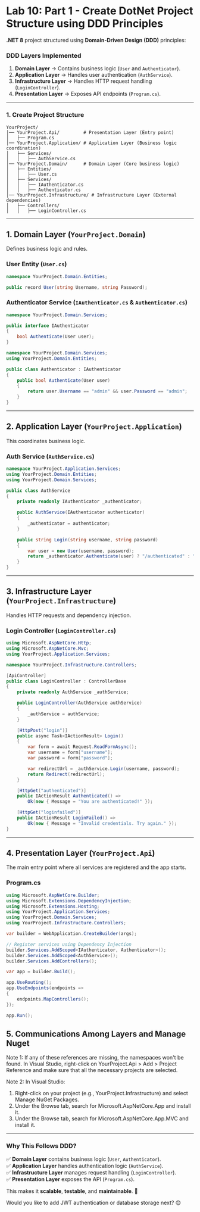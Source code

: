 # Lab 10: Part 1 - Create DotNet Project Structure using DDD Principles

**.NET 8** project structured using **Domain-Driven Design (DDD)** principles:  

### **DDD Layers Implemented**  
1. **Domain Layer** → Contains business logic (`User` and `Authenticator`).  
2. **Application Layer** → Handles user authentication (`AuthService`).  
3. **Infrastructure Layer** → Handles HTTP request handling (`LoginController`).  
4. **Presentation Layer** → Exposes API endpoints (`Program.cs`).  

---

### **1. Create Project Structure**
```
YourProject/
│── YourProject.Api/         # Presentation Layer (Entry point)
│   ├── Program.cs
│── YourProject.Application/ # Application Layer (Business logic coordination)
│   ├── Services/
│   │   ├── AuthService.cs
│── YourProject.Domain/      # Domain Layer (Core business logic)
│   ├── Entities/
│   │   ├── User.cs
│   ├── Services/
│   │   ├── IAuthenticator.cs
│   │   ├── Authenticator.cs
│── YourProject.Infrastructure/ # Infrastructure Layer (External dependencies)
│   ├── Controllers/
│   │   ├── LoginController.cs
```

---

## **1. Domain Layer (`YourProject.Domain`)**
Defines business logic and rules.  

### **User Entity (`User.cs`)**
```csharp
namespace YourProject.Domain.Entities;

public record User(string Username, string Password);
```

### **Authenticator Service (`IAuthenticator.cs` & `Authenticator.cs`)**
```csharp
namespace YourProject.Domain.Services;

public interface IAuthenticator
{
    bool Authenticate(User user);
}
```

```csharp
namespace YourProject.Domain.Services;
using YourProject.Domain.Entities;

public class Authenticator : IAuthenticator
{
    public bool Authenticate(User user)
    {
        return user.Username == "admin" && user.Password == "admin";
    }
}
```

---

## **2. Application Layer (`YourProject.Application`)**
This coordinates business logic.  

### **Auth Service (`AuthService.cs`)**
```csharp
namespace YourProject.Application.Services;
using YourProject.Domain.Entities;
using YourProject.Domain.Services;

public class AuthService
{
    private readonly IAuthenticator _authenticator;

    public AuthService(IAuthenticator authenticator)
    {
        _authenticator = authenticator;
    }

    public string Login(string username, string password)
    {
        var user = new User(username, password);
        return _authenticator.Authenticate(user) ? "/authenticated" : "/loginfailed";
    }
}
```

---

## **3. Infrastructure Layer (`YourProject.Infrastructure`)**
Handles HTTP requests and dependency injection.  

### **Login Controller (`LoginController.cs`)**
```csharp
using Microsoft.AspNetCore.Http;
using Microsoft.AspNetCore.Mvc;
using YourProject.Application.Services;

namespace YourProject.Infrastructure.Controllers;

[ApiController]
public class LoginController : ControllerBase
{
    private readonly AuthService _authService;

    public LoginController(AuthService authService)
    {
        _authService = authService;
    }

    [HttpPost("login")]
    public async Task<IActionResult> Login()
    {
        var form = await Request.ReadFormAsync();
        var username = form["username"];
        var password = form["password"];

        var redirectUrl = _authService.Login(username, password);
        return Redirect(redirectUrl);
    }

    [HttpGet("authenticated")]
    public IActionResult Authenticated() =>
        Ok(new { Message = "You are authenticated!" });

    [HttpGet("loginfailed")]
    public IActionResult LoginFailed() =>
        Ok(new { Message = "Invalid credentials. Try again." });
}
```

---

## **4. Presentation Layer (`YourProject.Api`)**
The main entry point where all services are registered and the app starts.  

### **Program.cs**
```csharp
using Microsoft.AspNetCore.Builder;
using Microsoft.Extensions.DependencyInjection;
using Microsoft.Extensions.Hosting;
using YourProject.Application.Services;
using YourProject.Domain.Services;
using YourProject.Infrastructure.Controllers;

var builder = WebApplication.CreateBuilder(args);

// Register services using Dependency Injection
builder.Services.AddScoped<IAuthenticator, Authenticator>();
builder.Services.AddScoped<AuthService>();
builder.Services.AddControllers();

var app = builder.Build();

app.UseRouting();
app.UseEndpoints(endpoints =>
{
    endpoints.MapControllers();
});

app.Run();
```
## **5. Communications Among Layers and Manage Nuget**
Note 1:
If any of these references are missing, the namespaces won't be found. In Visual Studio, right-click on YourProject.Api > Add > Project Reference and make sure that all the necessary projects are selected.

Note 2:
In Visual Studio:
1.	Right-click on your project (e.g., YourProject.Infrastructure) and select Manage NuGet Packages.
2.	Under the Browse tab, search for Microsoft.AspNetCore.App and install it.
3.	Under the Browse tab, search for Microsoft.AspNetCore.App.MVC and install it.

---

### **Why This Follows DDD?**
✅ **Domain Layer** contains business logic (`User`, `Authenticator`).  
✅ **Application Layer** handles authentication logic (`AuthService`).  
✅ **Infrastructure Layer** manages request handling (`LoginController`).  
✅ **Presentation Layer** exposes the API (`Program.cs`).  

This makes it **scalable**, **testable**, and **maintainable**. 🚀  

Would you like to add JWT authentication or database storage next? 😊

